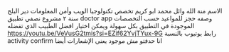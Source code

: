 الاسم منة الله وائل محمد ابو كريم 
تخصص تكنولوجيا الويب وأمن المعلومات دير البلح سنة ٢ مشروع نصفي 
تطبيق doctor app وصفه حجز للمواعيد حسب التخصصات الموجودة في التطبيق بكل سهولة ويمكن اختيار  افضل الطبيب الذي تفضله 
https://youtu.be/VeVusG2tmis?si=EZif62YvjTYux-9G
رابط يوتيوب 
بالنسبة activity confirm انا حدفتو مش موجود يعني  الإشعارات أيضا 

